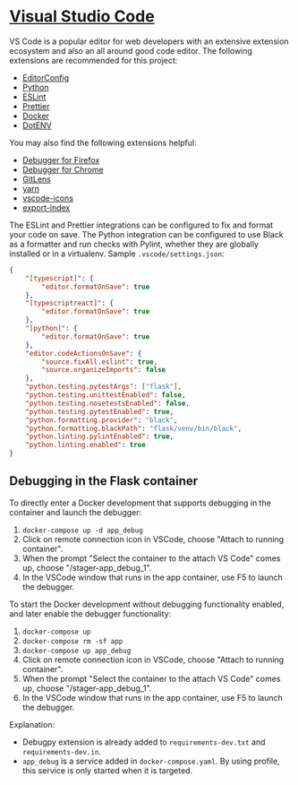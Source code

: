 # [Visual Studio Code](https://code.visualstudio.com/)

VS Code is a popular editor for web developers with an extensive extension ecosystem and also an all
around good code editor. The following extensions are recommended for this project:

-   [EditorConfig](https://marketplace.visualstudio.com/items?itemName=EditorConfig.EditorConfig)
-   [Python](https://marketplace.visualstudio.com/items?itemName=ms-python.python)
-   [ESLint](https://marketplace.visualstudio.com/items?itemName=dbaeumer.vscode-eslint)
-   [Prettier](https://marketplace.visualstudio.com/items?itemName=esbenp.prettier-vscode)
-   [Docker](https://marketplace.visualstudio.com/items?itemName=ms-azuretools.vscode-docker)
-   [DotENV](https://marketplace.visualstudio.com/items?itemName=mikestead.dotenv)

You may also find the following extensions helpful:

-   [Debugger for Firefox](https://marketplace.visualstudio.com/items?itemName=firefox-devtools.vscode-firefox-debug)
-   [Debugger for Chrome](https://marketplace.visualstudio.com/items?itemName=msjsdiag.debugger-for-chrome)
-   [GitLens](https://marketplace.visualstudio.com/items?itemName=eamodio.gitlens)
-   [yarn](https://marketplace.visualstudio.com/items?itemName=gamunu.vscode-yarn)
-   [vscode-icons](https://marketplace.visualstudio.com/items?itemName=vscode-icons-team.vscode-icons)
-   [export-index](https://marketplace.visualstudio.com/items?itemName=BrunoLM.export-index)

The ESLint and Prettier integrations can be configured to fix and format your code on save.
The Python integration can be configured to use Black as a formatter and run checks with Pylint,
whether they are globally installed or in a virtualenv. Sample `.vscode/settings.json`:

```json
{
    "[typescript]": {
        "editor.formatOnSave": true
    },
    "[typescriptreact]": {
        "editor.formatOnSave": true
    },
    "[python]": {
        "editor.formatOnSave": true
    },
    "editor.codeActionsOnSave": {
        "source.fixAll.eslint": true,
        "source.organizeImports": false
    },
    "python.testing.pytestArgs": ["flask"],
    "python.testing.unittestEnabled": false,
    "python.testing.nosetestsEnabled": false,
    "python.testing.pytestEnabled": true,
    "python.formatting.provider": "black",
    "python.formatting.blackPath": "flask/venv/bin/black",
    "python.linting.pylintEnabled": true,
    "python.linting.enabled": true
}
```

## Debugging in the Flask container

To directly enter a Docker development that supports debugging in the container and launch the debugger:

1. `docker-compose up -d app_debug`
2. Click on remote connection icon in VSCode, choose "Attach to running container".
3. When the prompt "Select the container to the attach VS Code" comes up, choose "/stager-app_debug_1".
4. In the VSCode window that runs in the app container, use F5 to launch the debugger.

To start the Docker development without debugging functionality enabled, and later enable the debugger functionality:

1. `docker-compose up`
2. `docker-compose rm -sf app`
3. `docker-compose up app_debug`
4. Click on remote connection icon in VSCode, choose "Attach to running container".
5. When the prompt "Select the container to the attach VS Code" comes up, choose "/stager-app_debug_1".
6. In the VSCode window that runs in the app container, use F5 to launch the debugger.

Explanation:

-   Debugpy extension is already added to `requirements-dev.txt` and `requirements-dev.in`.
-   `app_debug` is a service added in `docker-compose.yaml`. By using profile, this service is only started when it is targeted.
